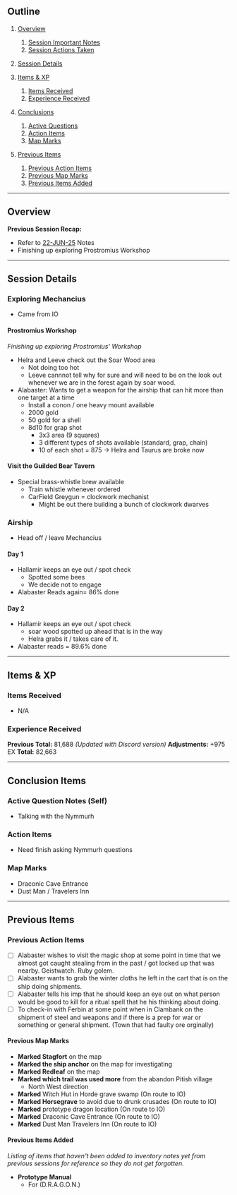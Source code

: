 ## Outline
1. [Overview](Overview)
   1. [Session Important Notes](#session-important-notes)
   2. [Session Actions Taken](#session-actions-taken)
2. [Session Details](#session-details)

3. [Items & XP](#items--xp)
   1. [Items Received](#items-received)
   2. [Experience Received](#experience-received)
4. [Conclusions](#conclusion-items)
   1. [Active Questions](#active-question-notes-self)
   2. [Action Items](#action-items-(previous))
   3. [Map Marks](#map-marks)
5. [Previous Items](#previous-items)
   1. [Previous Action Items](#previous-action-items)
   2. [Previous Map Marks](#previous-map-marks)
   3. [Previous Items Added](#previous-items-added)
______________________________
## Overview
**Previous Session Recap:**
- Refer to [22-JUN-25](22-JUN-25.md) Notes<br>
- Finishing up exploring Prostromius Workshop


_____________________________________
## Session Details
### Exploring Mechancius
- Came from IO

#### Prostromius Workshop
_Finishing up exploring Prostromius' Workshop_

- Helra and Leeve check out the Soar Wood area
  - Not doing too hot
  - Leeve cannnot tell why for sure and will need to be on the look out whenever we are in the forest again by soar wood.
- Alabaster: Wants to get a weapon for the airship that can hit more than one target at a time
  - Install a conon / one heavy mount available
  - 2000 gold
  - 50 gold for a shell 
  - 8d10 for grap shot
    - 3x3 area (9 squares)
    - 3 different types of shots available (standard, grap, chain)
    - 10 of each shot = 875 -> Helra and Taurus are broke now

#### Visit the Guilded Bear Tavern 
  - Special brass-whistle brew available
    - Train whistle whenever ordered
    - CarField Greygun = clockwork mechanist
      - Might be out there building a bunch of clockwork dwarves 


### Airship 
- Head off / leave Mechancius 

#### Day 1
- Hallamir keeps an eye out / spot check
  - Spotted some bees
  - We decide not to engage 
- Alabaster Reads again= 86% done

#### Day 2
- Hallamir keeps an eye out / spot check
  - soar wood spotted up ahead that is in the way 
  - Helra grabs it / takes care of it.
- Alabaster reads = 89.6% done

___________________________________________

## Items & XP
### Items Received
- N/A


### Experience Received
**Previous Total:** 81,688 _(Updated with Discord version)_
**Adjustments:** +975 EX
**Total:** 82,663

_________________________________
## Conclusion Items
### Active Question Notes (Self)
- Talking with the Nymmurh 

### Action Items
- Need finish asking Nymmurh questions

### Map Marks
- Draconic Cave Entrance 
- Dust Man / Travelers Inn

---------------------------------
## Previous Items
### Previous Action Items
- [ ] Alabaster wishes to visit the magic shop at some point in time that we almost got caught stealing from in the past / got locked up that was nearby. Geistwatch. Ruby golem.
- [ ] Alabaster wants to grab the winter cloths he left in the cart that is on the ship doing shipments.
- [ ] Alabaster tells his imp that he should keep an eye out on what person would be good to kill for a ritual spell that he his thinking about doing. 
- [ ] To check-in with Ferbin at some point when in Clambank on the shipment of steel and weapons and if there is a prep for war or something or general shipment. (Town that had faulty ore orginally)

#### Previous Map Marks
- **Marked Stagfort** on the map
- **Marked the ship anchor** on the map for investigating
- **Marked Redleaf** on the map
- **Marked which trail was used more** from the abandon Pitish village
  - North West direction
- **Marked** Witch Hut in Horde grave swamp  (On route to IO)
- **Marked Horsegrave** to avoid due to drunk crusades   (On route to IO)
- **Marked** prototype dragon location  (On route to IO)
- **Marked** Draconic Cave Entrance   (On route to IO)
- **Marked** Dust Man Travelers Inn   (On route to IO)


#### Previous Items Added
_Listing of items that haven't been added to inventory notes yet from previous sessions for reference so they do not get forgotten._
- **Prototype Manual** 
  - For (D.R.A.G.O.N.)